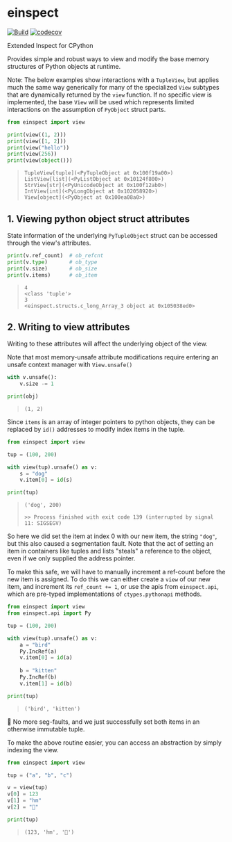 # einspect

[![Build](https://github.com/ionite34/einspect/actions/workflows/build.yml/badge.svg)](https://github.com/ionite34/einspect/actions/workflows/build.yml)
[![codecov](https://codecov.io/gh/ionite34/einspect/branch/main/graph/badge.svg?token=v71SdG5Bo6)](https://codecov.io/gh/ionite34/einspect)

Extended Inspect for CPython

Provides simple and robust ways to view and modify the base memory structures of Python objects at runtime.

Note: The below examples show interactions with a `TupleView`, but applies much the same way generically for
many of the specialized `View` subtypes that are dynamically returned by the `view` function. If no specific
view is implemented, the base `View` will be used which represents limited interactions on the assumption of
`PyObject` struct parts.


```python
from einspect import view

print(view((1, 2)))
print(view([1, 2]))
print(view("hello"))
print(view(256))
print(view(object()))
```
> ```
> TupleView[tuple](<PyTupleObject at 0x100f19a00>)
> ListView[list](<PyListObject at 0x10124f800>)
> StrView[str](<PyUnicodeObject at 0x100f12ab0>)
> IntView[int](<PyLongObject at 0x102058920>)
> View[object](<PyObject at 0x100ea08a0>)
> ```

## 1. Viewing python object struct attributes

State information of the underlying `PyTupleObject` struct can be accessed through the view's attributes.
```python
print(v.ref_count)  # ob_refcnt
print(v.type)       # ob_type
print(v.size)       # ob_size
print(v.items)      # ob_item
```
> ```
> 4
> <class 'tuple'>
> 3
> <einspect.structs.c_long_Array_3 object at 0x105038ed0>
> ```

## 2. Writing to view attributes

Writing to these attributes will affect the underlying object of the view.

Note that most memory-unsafe attribute modifications require entering an unsafe context manager with `View.unsafe()`
```python
with v.unsafe():
    v.size -= 1

print(obj)
```
> `(1, 2)`

Since `items` is an array of integer pointers to python objects, they can be replaced by `id()` addresses to modify
index items in the tuple.
```python
from einspect import view

tup = (100, 200)

with view(tup).unsafe() as v:
    s = "dog"
    v.item[0] = id(s)

print(tup)
```
> ```
> ('dog', 200)
> 
> >> Process finished with exit code 139 (interrupted by signal 11: SIGSEGV)
> ```

So here we did set the item at index 0 with our new item, the string `"dog"`, but this also caused a segmentation fault.
Note that the act of setting an item in containers like tuples and lists "steals" a reference to the object, even
if we only supplied the address pointer.

To make this safe, we will have to manually increment a ref-count before the new item is assigned. To do this we can
either create a `view` of our new item, and increment its `ref_count += 1`, or use the apis from `einspect.api`, which
are pre-typed implementations of `ctypes.pythonapi` methods.
```python
from einspect import view
from einspect.api import Py

tup = (100, 200)

with view(tup).unsafe() as v:
    a = "bird"
    Py.IncRef(a)
    v.item[0] = id(a)
    
    b = "kitten"
    Py.IncRef(b)
    v.item[1] = id(b)

print(tup)
```
> `('bird', 'kitten')`
 
🎉 No more seg-faults, and we just successfully set both items in an otherwise immutable tuple.

To make the above routine easier, you can access an abstraction by simply indexing the view.

```python
from einspect import view

tup = ("a", "b", "c")

v = view(tup)
v[0] = 123
v[1] = "hm"
v[2] = "🤔"

print(tup)
```
> `(123, 'hm', '🤔')`

